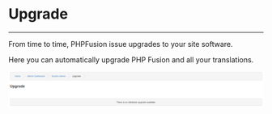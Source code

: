 # Upgrade

---

From time to time, PHPFusion issue upgrades to your site software.

Here you can automatically upgrade PHP Fusion and all your translations.

![Upgrade](../../assets/system_admin/upgrade/upgrade.png)
